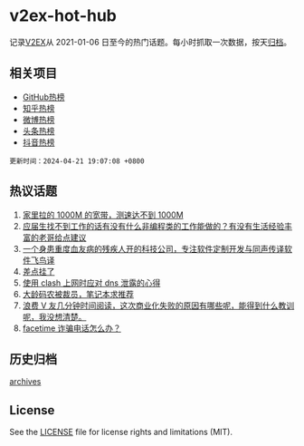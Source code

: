 # v2ex-hot-hub

 记录[V2EX](https://www.v2ex.com/)从 2021-01-06 日至今的热门话题。每小时抓取一次数据，按天[归档](archives)。
 
 ## 相关项目

- [GitHub热榜](https://github.com/lonnyzhang423/github-hot-hub)
- [知乎热榜](https://github.com/lonnyzhang423/zhihu-hot-hub)
- [微博热榜](https://github.com/lonnyzhang423/weibo-hot-hub)
- [头条热榜](https://github.com/lonnyzhang423/toutiao-hot-hub)
- [抖音热榜](https://github.com/lonnyzhang423/douyin-hot-hub)


 `更新时间：2024-04-21 19:07:08 +0800`

## 热议话题

1. [家里拉的 1000M 的宽带，测速达不到 1000M](https://www.v2ex.com/t/1034243)
1. [应届生找不到工作的话有没有什么非编程类的工作能做的？有没有生活经验丰富的老哥给点建议](https://www.v2ex.com/t/1034320)
1. [一个身患重度血友病的残疾人开的科技公司，专注软件定制开发与同声传译软件飞鸟译](https://www.v2ex.com/t/1034292)
1. [差点挂了](https://www.v2ex.com/t/1034302)
1. [使用 clash 上网时应对 dns 泄露的心得](https://www.v2ex.com/t/1034325)
1. [大龄码农被裁员，笔记本求推荐](https://www.v2ex.com/t/1034250)
1. [浪费 V 友几分钟时间阅读，这次商业化失败的原因有哪些呢，能得到什么教训呢，我没想清楚。](https://www.v2ex.com/t/1034285)
1. [facetime 诈骗电话怎么办？](https://www.v2ex.com/t/1034238)

## 历史归档

[archives](archives)

## License

See the [LICENSE](LICENSE) file for license rights and limitations (MIT).
